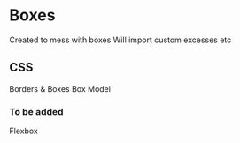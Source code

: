 # Boxes

Created to mess with boxes
Will import custom excesses etc

## CSS

Borders & Boxes
Box Model

### To be added

Flexbox
